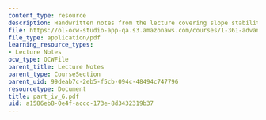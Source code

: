 ```yaml
---
content_type: resource
description: Handwritten notes from the lecture covering slope stability drained case.
file: https://ol-ocw-studio-app-qa.s3.amazonaws.com/courses/1-361-advanced-soil-mechanics-fall-2004/a1586eb80e4faccc173e8d3432319b37_part_iv_6.pdf
file_type: application/pdf
learning_resource_types:
- Lecture Notes
ocw_type: OCWFile
parent_title: Lecture Notes
parent_type: CourseSection
parent_uid: 99deab7c-2eb5-f5cb-094c-48494c747796
resourcetype: Document
title: part_iv_6.pdf
uid: a1586eb8-0e4f-accc-173e-8d3432319b37
---
```

